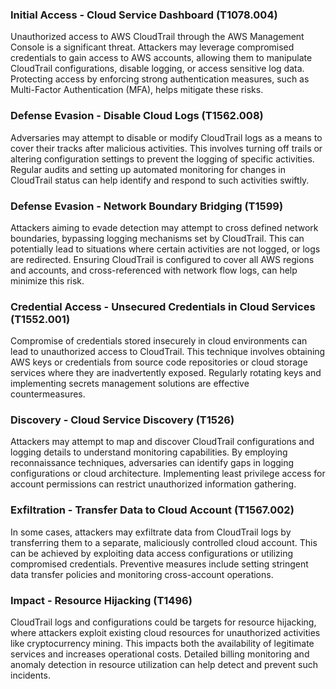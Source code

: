 ### Initial Access - Cloud Service Dashboard (T1078.004)
Unauthorized access to AWS CloudTrail through the AWS Management Console is a significant threat. Attackers may leverage compromised credentials to gain access to AWS accounts, allowing them to manipulate CloudTrail configurations, disable logging, or access sensitive log data. Protecting access by enforcing strong authentication measures, such as Multi-Factor Authentication (MFA), helps mitigate these risks.

### Defense Evasion - Disable Cloud Logs (T1562.008)
Adversaries may attempt to disable or modify CloudTrail logs as a means to cover their tracks after malicious activities. This involves turning off trails or altering configuration settings to prevent the logging of specific activities. Regular audits and setting up automated monitoring for changes in CloudTrail status can help identify and respond to such activities swiftly.

### Defense Evasion - Network Boundary Bridging (T1599)
Attackers aiming to evade detection may attempt to cross defined network boundaries, bypassing logging mechanisms set by CloudTrail. This can potentially lead to situations where certain activities are not logged, or logs are redirected. Ensuring CloudTrail is configured to cover all AWS regions and accounts, and cross-referenced with network flow logs, can help minimize this risk.

### Credential Access - Unsecured Credentials in Cloud Services (T1552.001)
Compromise of credentials stored insecurely in cloud environments can lead to unauthorized access to CloudTrail. This technique involves obtaining AWS keys or credentials from source code repositories or cloud storage services where they are inadvertently exposed. Regularly rotating keys and implementing secrets management solutions are effective countermeasures.

### Discovery - Cloud Service Discovery (T1526)
Attackers may attempt to map and discover CloudTrail configurations and logging details to understand monitoring capabilities. By employing reconnaissance techniques, adversaries can identify gaps in logging configurations or cloud architecture. Implementing least privilege access for account permissions can restrict unauthorized information gathering.

### Exfiltration - Transfer Data to Cloud Account (T1567.002)
In some cases, attackers may exfiltrate data from CloudTrail logs by transferring them to a separate, maliciously controlled cloud account. This can be achieved by exploiting data access configurations or utilizing compromised credentials. Preventive measures include setting stringent data transfer policies and monitoring cross-account operations.

### Impact - Resource Hijacking (T1496)
CloudTrail logs and configurations could be targets for resource hijacking, where attackers exploit existing cloud resources for unauthorized activities like cryptocurrency mining. This impacts both the availability of legitimate services and increases operational costs. Detailed billing monitoring and anomaly detection in resource utilization can help detect and prevent such incidents.
